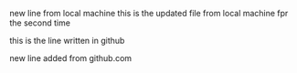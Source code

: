 new line from local machine
this is the updated file from local machine fpr the second time


this is the line written in github

new line added from github.com
